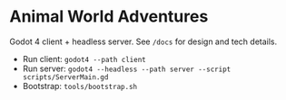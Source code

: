 # Animal World Adventures

Godot 4 client + headless server. See `/docs` for design and tech details.
- Run client: `godot4 --path client`
- Run server: `godot4 --headless --path server --script scripts/ServerMain.gd`
- Bootstrap: `tools/bootstrap.sh`
